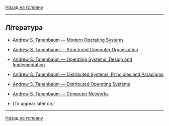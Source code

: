<!--RELEASE-->

[Назад на головну](README.md)

---

## Література

- [Andrew S. Tanenbaum &mdash; Modern Operating Systems](Andrew%20S.%20Tanenbaum%20-%20Modern%20Operating%20Systems.pdf)

- [Andrew S. Tanenbaum &mdash; Structured Computer Organization](Andrew%20S.%20Tanenbaum%20-%20Structured%20Computer%20Organization.pdf)

- [Andrew S. Tanenbaum &mdash; Operating Systems. Design and Implementation](Andrew%20S.%20Tanenbaum%20-%20Operating%20Systems.%20Design%20and%20Implementation.pdf)

- [Andrew S. Tanenbaum &mdash; Distributed Systems. Principles and Paradigms](Andrew%20S.%20Tanenbaum%20-%20Distributed%20Systems.%20Principles%20and%20Paradigms.pdf)

- [Andrew S. Tanenbaum &mdash; Distributed Operating Systems](Andrew%20S.%20Tanenbaum%20-%20Distributed%20Operating%20Systems.djvu)

- [Andrew S. Tanenbaum &mdash; Computer Networks](Andrew%20S.%20Tanenbaum%20-%20Computer%20Networks.pdf)

- [To appear later on]

---

[Назад на головну](README.md)
